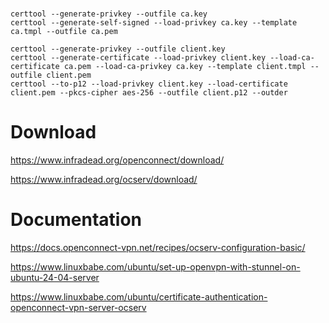 # 
```
certtool --generate-privkey --outfile ca.key
certtool --generate-self-signed --load-privkey ca.key --template ca.tmpl --outfile ca.pem
```
```
certtool --generate-privkey --outfile client.key
certtool --generate-certificate --load-privkey client.key --load-ca-certificate ca.pem --load-ca-privkey ca.key --template client.tmpl --outfile client.pem
certtool --to-p12 --load-privkey client.key --load-certificate client.pem --pkcs-cipher aes-256 --outfile client.p12 --outder
```

# Download
https://www.infradead.org/openconnect/download/

https://www.infradead.org/ocserv/download/

# Documentation
https://docs.openconnect-vpn.net/recipes/ocserv-configuration-basic/

https://www.linuxbabe.com/ubuntu/set-up-openvpn-with-stunnel-on-ubuntu-24-04-server

https://www.linuxbabe.com/ubuntu/certificate-authentication-openconnect-vpn-server-ocserv
